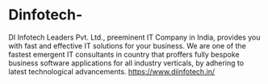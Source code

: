 # Dinfotech-
DI Infotech Leaders Pvt. Ltd., preeminent IT Company in India, provides you with fast and effective IT solutions for your business. We are one of the fastest emergent IT consultants in country that proffers fully bespoke business software applications for all industry verticals, by adhering to latest technological advancements.
https://www.diinfotech.in/
